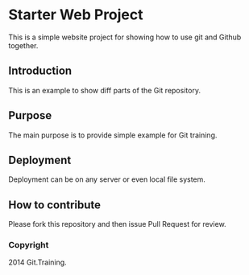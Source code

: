 ﻿# Starter Web Project
This is a simple website project for showing how to use git and Github together.

## Introduction
This is an example to show diff parts of the Git repository.

## Purpose
The main purpose is to provide simple example for Git training.

## Deployment
Deployment can be on any server or even local file system.

## How to contribute
Please fork this repository and then issue Pull Request for review.

### Copyright
2014 Git.Training.
